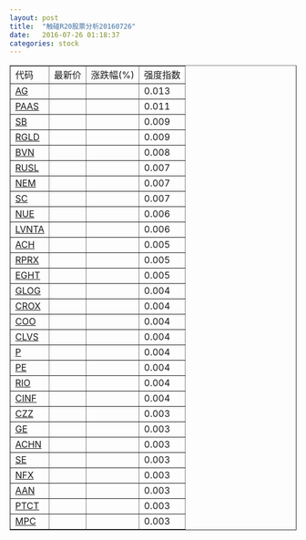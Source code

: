 ```yaml
---
layout: post
title:  "触碰R20股票分析20160726"
date:   2016-07-26 01:18:37
categories: stock
---
```

<script type="text/javascript">
var stockList = []
stockList.push('gb_ag');
stockList.push('gb_paas');
stockList.push('gb_sb');
stockList.push('gb_rgld');
stockList.push('gb_bvn');
stockList.push('gb_rusl');
stockList.push('gb_nem');
stockList.push('gb_sc');
stockList.push('gb_nue');
stockList.push('gb_lvnta');
stockList.push('gb_ach');
stockList.push('gb_rprx');
stockList.push('gb_eght');
stockList.push('gb_glog');
stockList.push('gb_crox');
stockList.push('gb_coo');
stockList.push('gb_clvs');
stockList.push('gb_p');
stockList.push('gb_pe');
stockList.push('gb_rio');
stockList.push('gb_cinf');
stockList.push('gb_czz');
stockList.push('gb_ge');
stockList.push('gb_achn');
stockList.push('gb_se');
stockList.push('gb_nfx');
stockList.push('gb_aan');
stockList.push('gb_ptct');
stockList.push('gb_mpc');
</script>

<table border="1">
 <tr>
 <td>代码</td>
  <td>最新价</td>
  <td>涨跌幅(%)</td>
 <td>强度指数</td>
</tr>
  <tr id="ag"><td><a href="http://stock.finance.sina.com.cn/usstock/quotes/AG.html" target="_blank">AG</a></td><td></td><td></td><td>0.013</td></tr>
  <tr id="paas"><td><a href="http://stock.finance.sina.com.cn/usstock/quotes/PAAS.html" target="_blank">PAAS</a></td><td></td><td></td><td>0.011</td></tr>
  <tr id="sb"><td><a href="http://stock.finance.sina.com.cn/usstock/quotes/SB.html" target="_blank">SB</a></td><td></td><td></td><td>0.009</td></tr>
  <tr id="rgld"><td><a href="http://stock.finance.sina.com.cn/usstock/quotes/RGLD.html" target="_blank">RGLD</a></td><td></td><td></td><td>0.009</td></tr>
  <tr id="bvn"><td><a href="http://stock.finance.sina.com.cn/usstock/quotes/BVN.html" target="_blank">BVN</a></td><td></td><td></td><td>0.008</td></tr>
  <tr id="rusl"><td><a href="http://stock.finance.sina.com.cn/usstock/quotes/RUSL.html" target="_blank">RUSL</a></td><td></td><td></td><td>0.007</td></tr>
  <tr id="nem"><td><a href="http://stock.finance.sina.com.cn/usstock/quotes/NEM.html" target="_blank">NEM</a></td><td></td><td></td><td>0.007</td></tr>
  <tr id="sc"><td><a href="http://stock.finance.sina.com.cn/usstock/quotes/SC.html" target="_blank">SC</a></td><td></td><td></td><td>0.007</td></tr>
  <tr id="nue"><td><a href="http://stock.finance.sina.com.cn/usstock/quotes/NUE.html" target="_blank">NUE</a></td><td></td><td></td><td>0.006</td></tr>
  <tr id="lvnta"><td><a href="http://stock.finance.sina.com.cn/usstock/quotes/LVNTA.html" target="_blank">LVNTA</a></td><td></td><td></td><td>0.006</td></tr>
  <tr id="ach"><td><a href="http://stock.finance.sina.com.cn/usstock/quotes/ACH.html" target="_blank">ACH</a></td><td></td><td></td><td>0.005</td></tr>
  <tr id="rprx"><td><a href="http://stock.finance.sina.com.cn/usstock/quotes/RPRX.html" target="_blank">RPRX</a></td><td></td><td></td><td>0.005</td></tr>
  <tr id="eght"><td><a href="http://stock.finance.sina.com.cn/usstock/quotes/EGHT.html" target="_blank">EGHT</a></td><td></td><td></td><td>0.005</td></tr>
  <tr id="glog"><td><a href="http://stock.finance.sina.com.cn/usstock/quotes/GLOG.html" target="_blank">GLOG</a></td><td></td><td></td><td>0.004</td></tr>
  <tr id="crox"><td><a href="http://stock.finance.sina.com.cn/usstock/quotes/CROX.html" target="_blank">CROX</a></td><td></td><td></td><td>0.004</td></tr>
  <tr id="coo"><td><a href="http://stock.finance.sina.com.cn/usstock/quotes/COO.html" target="_blank">COO</a></td><td></td><td></td><td>0.004</td></tr>
  <tr id="clvs"><td><a href="http://stock.finance.sina.com.cn/usstock/quotes/CLVS.html" target="_blank">CLVS</a></td><td></td><td></td><td>0.004</td></tr>
  <tr id="p"><td><a href="http://stock.finance.sina.com.cn/usstock/quotes/P.html" target="_blank">P</a></td><td></td><td></td><td>0.004</td></tr>
  <tr id="pe"><td><a href="http://stock.finance.sina.com.cn/usstock/quotes/PE.html" target="_blank">PE</a></td><td></td><td></td><td>0.004</td></tr>
  <tr id="rio"><td><a href="http://stock.finance.sina.com.cn/usstock/quotes/RIO.html" target="_blank">RIO</a></td><td></td><td></td><td>0.004</td></tr>
  <tr id="cinf"><td><a href="http://stock.finance.sina.com.cn/usstock/quotes/CINF.html" target="_blank">CINF</a></td><td></td><td></td><td>0.004</td></tr>
  <tr id="czz"><td><a href="http://stock.finance.sina.com.cn/usstock/quotes/CZZ.html" target="_blank">CZZ</a></td><td></td><td></td><td>0.003</td></tr>
  <tr id="ge"><td><a href="http://stock.finance.sina.com.cn/usstock/quotes/GE.html" target="_blank">GE</a></td><td></td><td></td><td>0.003</td></tr>
  <tr id="achn"><td><a href="http://stock.finance.sina.com.cn/usstock/quotes/ACHN.html" target="_blank">ACHN</a></td><td></td><td></td><td>0.003</td></tr>
  <tr id="se"><td><a href="http://stock.finance.sina.com.cn/usstock/quotes/SE.html" target="_blank">SE</a></td><td></td><td></td><td>0.003</td></tr>
  <tr id="nfx"><td><a href="http://stock.finance.sina.com.cn/usstock/quotes/NFX.html" target="_blank">NFX</a></td><td></td><td></td><td>0.003</td></tr>
  <tr id="aan"><td><a href="http://stock.finance.sina.com.cn/usstock/quotes/AAN.html" target="_blank">AAN</a></td><td></td><td></td><td>0.003</td></tr>
  <tr id="ptct"><td><a href="http://stock.finance.sina.com.cn/usstock/quotes/PTCT.html" target="_blank">PTCT</a></td><td></td><td></td><td>0.003</td></tr>
  <tr id="mpc"><td><a href="http://stock.finance.sina.com.cn/usstock/quotes/MPC.html" target="_blank">MPC</a></td><td></td><td></td><td>0.003</td></tr>
</table>
